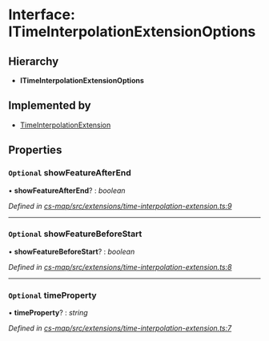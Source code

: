 # Interface: ITimeInterpolationExtensionOptions

## Hierarchy

* **ITimeInterpolationExtensionOptions**

## Implemented by

* [TimeInterpolationExtension](../classes/_cs_map_src_extensions_time_interpolation_extension_.timeinterpolationextension.md)

## Properties

### `Optional` showFeatureAfterEnd

• **showFeatureAfterEnd**? : *boolean*

*Defined in [cs-map/src/extensions/time-interpolation-extension.ts:9](https://github.com/TNOCS/csnext/blob/38d1409e/packages/cs-map/src/extensions/time-interpolation-extension.ts#L9)*

___

### `Optional` showFeatureBeforeStart

• **showFeatureBeforeStart**? : *boolean*

*Defined in [cs-map/src/extensions/time-interpolation-extension.ts:8](https://github.com/TNOCS/csnext/blob/38d1409e/packages/cs-map/src/extensions/time-interpolation-extension.ts#L8)*

___

### `Optional` timeProperty

• **timeProperty**? : *string*

*Defined in [cs-map/src/extensions/time-interpolation-extension.ts:7](https://github.com/TNOCS/csnext/blob/38d1409e/packages/cs-map/src/extensions/time-interpolation-extension.ts#L7)*
